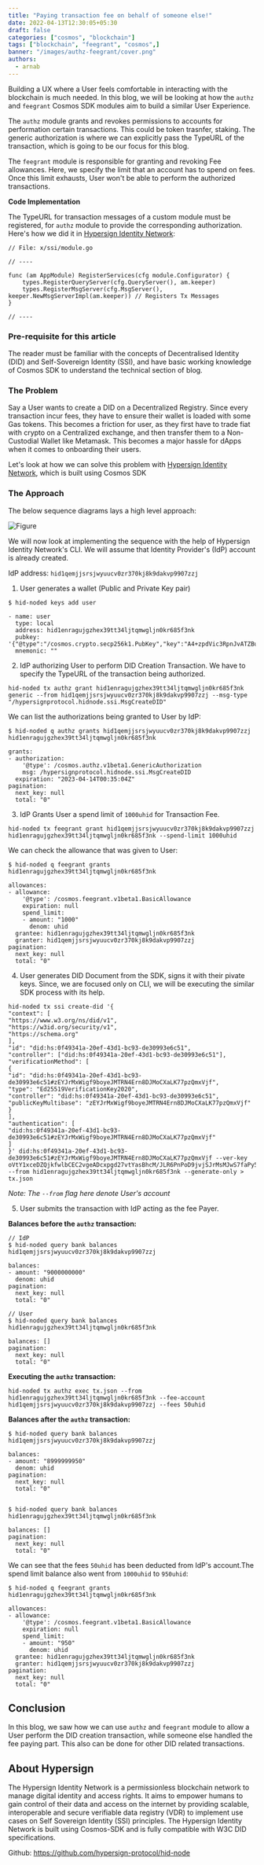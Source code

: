 ```yaml
---
title: "Paying transaction fee on behalf of someone else!"
date: 2022-04-13T12:30:05+05:30
draft: false
categories: ["cosmos", "blockchain"]
tags: ["blockchain", "feegrant", "cosmos",]
banner: "/images/authz-feegrant/cover.png"
authors:
  - arnab
---
```


Building a UX where a User feels comfortable in interacting with the blockchain is much needed. In this blog, we will be looking at how the `authz` and `feegrant` Cosmos SDK modules aim to build a similar User Experience.

The `authz` module grants and revokes permissions to accounts for performation certain transactions. This could be token trasnfer, staking. The generic authorization is where we can explicitly pass the TypeURL of the transaction, which is going to be our focus for this blog.

The `feegrant` module is responsible for granting and revoking Fee allowances. Here, we specify the limit that an account has to spend on fees. Once this limit exhausts, User won't be able to perform the authorized transactions.

**Code Implementation**

The TypeURL for transaction messages of a custom module must be registered, for `authz` module to provide the corresponding authorization. Here's how we did it in [Hypersign Identity Network](https://github.com/hypersign-protocol/hid-node):

```golang
// File: x/ssi/module.go

// ----

func (am AppModule) RegisterServices(cfg module.Configurator) {
	types.RegisterQueryServer(cfg.QueryServer(), am.keeper)
	types.RegisterMsgServer(cfg.MsgServer(), keeper.NewMsgServerImpl(am.keeper)) // Registers Tx Messages
}

// ----
```

### Pre-requisite for this article

The reader must be familiar with the concepts of Decentralised Identity (DID) and Self-Sovereign Identity (SSI), and have basic working knowledge of Cosmos SDK to understand the technical section of blog.

### The Problem

Say a User wants to create a DID on a Decentralized Registry. Since every transaction incur fees, they have to ensure their wallet is loaded with some Gas tokens. This becomes a friction for user, as they first have to trade fiat with crypto on a Centralized exchange, and then transfer them to a Non-Custodial Wallet like Metamask. This becomes a major hassle for dApps when it comes to onboarding their users.

Let's look at how we can solve this problem with [Hypersign Identity Network](https://github.com/hypersign-protocol/hid-node), which is built using Cosmos SDK

### The Approach

The below sequence diagrams lays a high level approach:

![Figure](/images/authz-feegrant/sequence-diagram.png)

We will now look at implementing the sequence with the help of Hypersign Identity Network's CLI. We will assume that Identity Provider's (IdP) account is already created.

IdP address: `hid1qemjjsrsjwyuucv0zr370kj8k9dakvp9907zzj`

1. User generates a wallet (Public and Private Key pair)

```
$ hid-noded keys add user

- name: user
  type: local
  address: hid1enragujgzhex39tt34ljtqmwgljn0kr685f3nk
  pubkey: '{"@type":"/cosmos.crypto.secp256k1.PubKey","key":"A4+zpdVic3RpnJvATZBuhFsH9lPGy/q0+uGRqSici3yN"}'
  mnemonic: ""
```

2. IdP authorizing User to perform DID Creation Transaction. We have to specify the TypeURL of the transaction being authorized.

```
hid-noded tx authz grant hid1enragujgzhex39tt34ljtqmwgljn0kr685f3nk generic --from hid1qemjjsrsjwyuucv0zr370kj8k9dakvp9907zzj --msg-type "/hypersignprotocol.hidnode.ssi.MsgCreateDID"
```

We can list the authorizations being granted to User by IdP:

```
$ hid-noded q authz grants hid1qemjjsrsjwyuucv0zr370kj8k9dakvp9907zzj hid1enragujgzhex39tt34ljtqmwgljn0kr685f3nk

grants:
- authorization:
    '@type': /cosmos.authz.v1beta1.GenericAuthorization
    msg: /hypersignprotocol.hidnode.ssi.MsgCreateDID
  expiration: "2023-04-14T00:35:04Z"
pagination:
  next_key: null
  total: "0"
```

3. IdP Grants User a spend limit of `1000uhid` for Transaction Fee.

```
hid-noded tx feegrant grant hid1qemjjsrsjwyuucv0zr370kj8k9dakvp9907zzj hid1enragujgzhex39tt34ljtqmwgljn0kr685f3nk --spend-limit 1000uhid
```

We can check the allowance that was given to User:

```
$ hid-noded q feegrant grants hid1enragujgzhex39tt34ljtqmwgljn0kr685f3nk

allowances:
- allowance:
    '@type': /cosmos.feegrant.v1beta1.BasicAllowance
    expiration: null
    spend_limit:
    - amount: "1000"
      denom: uhid
  grantee: hid1enragujgzhex39tt34ljtqmwgljn0kr685f3nk
  granter: hid1qemjjsrsjwyuucv0zr370kj8k9dakvp9907zzj
pagination:
  next_key: null
  total: "0"
```

4. User generates DID Document from the SDK, signs it with their pivate keys. Since, we are focused only on CLI, we will be executing the similar SDK process with its help.

```
hid-noded tx ssi create-did '{
"context": [
"https://www.w3.org/ns/did/v1",
"https://w3id.org/security/v1",
"https://schema.org"
],
"id": "did:hs:0f49341a-20ef-43d1-bc93-de30993e6c51",
"controller": ["did:hs:0f49341a-20ef-43d1-bc93-de30993e6c51"],
"verificationMethod": [
{
"id": "did:hs:0f49341a-20ef-43d1-bc93-de30993e6c51#zEYJrMxWigf9boyeJMTRN4Ern8DJMoCXaLK77pzQmxVjf",
"type": "Ed25519VerificationKey2020",
"controller": "did:hs:0f49341a-20ef-43d1-bc93-de30993e6c51",
"publicKeyMultibase": "zEYJrMxWigf9boyeJMTRN4Ern8DJMoCXaLK77pzQmxVjf"
}
],
"authentication": [
"did:hs:0f49341a-20ef-43d1-bc93-de30993e6c51#zEYJrMxWigf9boyeJMTRN4Ern8DJMoCXaLK77pzQmxVjf"
]
}' did:hs:0f49341a-20ef-43d1-bc93-de30993e6c51#zEYJrMxWigf9boyeJMTRN4Ern8DJMoCXaLK77pzQmxVjf --ver-key oVtY1xceDZQjkfwlbCEC2vgeADcxpgd27vtYasBhcM/JLR6PnPoD9jvjSJrMsMJwS7faPy5OlFCdj/kgLVZMEg== --from hid1enragujgzhex39tt34ljtqmwgljn0kr685f3nk --generate-only > tx.json
```
_Note: The `--from` flag here denote User's account_

5. User submits the transaction with IdP acting as the fee Payer.

**Balances before the `authz` transaction:**

```
// IdP
$ hid-noded query bank balances hid1qemjjsrsjwyuucv0zr370kj8k9dakvp9907zzj

balances:
- amount: "9000000000"
  denom: uhid
pagination:
  next_key: null
  total: "0"

// User
$ hid-noded query bank balances hid1enragujgzhex39tt34ljtqmwgljn0kr685f3nk

balances: []
pagination:
  next_key: null
  total: "0"

```

**Executing the `authz` transaction:**

```
hid-noded tx authz exec tx.json --from hid1enragujgzhex39tt34ljtqmwgljn0kr685f3nk --fee-account hid1qemjjsrsjwyuucv0zr370kj8k9dakvp9907zzj --fees 50uhid
```

**Balances after the `authz` transaction:**

```
$ hid-noded query bank balances hid1qemjjsrsjwyuucv0zr370kj8k9dakvp9907zzj

balances:
- amount: "8999999950"
  denom: uhid
pagination:
  next_key: null
  total: "0"


$ hid-noded query bank balances hid1enragujgzhex39tt34ljtqmwgljn0kr685f3nk

balances: []
pagination:
  next_key: null
  total: "0"
```
We can see that the fees `50uhid` has been deducted from IdP's account.The spend limit balance also went from `1000uhid` to `950uhid`:

```
$ hid-noded q feegrant grants hid1enragujgzhex39tt34ljtqmwgljn0kr685f3nk  

allowances:
- allowance:
    '@type': /cosmos.feegrant.v1beta1.BasicAllowance
    expiration: null
    spend_limit:
    - amount: "950"
      denom: uhid
  grantee: hid1enragujgzhex39tt34ljtqmwgljn0kr685f3nk
  granter: hid1qemjjsrsjwyuucv0zr370kj8k9dakvp9907zzj
pagination:
  next_key: null
  total: "0"
```

## Conclusion

In this blog, we saw how we can use `authz` and `feegrant` module to allow a User perform the DID creation transaction, while someone else handled the fee paying part. This also can be done for other DID related transactions.

## About Hypersign

The Hypersign Identity Network is a permissionless blockchain network to manage digital identity and access rights. It aims to empower humans to gain control of their data and access on the internet by providing scalable, interoperable and secure verifiable data registry (VDR) to implement use cases on Self Sovereign Identity (SSI) principles. The Hypersign Identity Network is built using Cosmos-SDK and is fully compatible with W3C DID specifications.

Github: https://github.com/hypersign-protocol/hid-node
